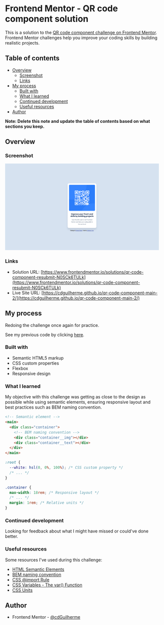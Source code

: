 # Frontend Mentor - QR code component solution

This is a solution to the [QR code component challenge on Frontend Mentor](https://www.frontendmentor.io/challenges/qr-code-component-iux_sIO_H). Frontend Mentor challenges help you improve your coding skills by building realistic projects.

## Table of contents

- [Overview](#overview)
  - [Screenshot](#screenshot)
  - [Links](#links)
- [My process](#my-process)
  - [Built with](#built-with)
  - [What I learned](#what-i-learned)
  - [Continued development](#continued-development)
  - [Useful resources](#useful-resources)
- [Author](#author)

**Note: Delete this note and update the table of contents based on what sections you keep.**

## Overview

### Screenshot

![](./screenshot/Screenshot%20Frontend%20Mentor%20QR%20code%20component.png)

### Links

- Solution URL: [https://www.frontendmentor.io/solutions/qr-code-component-resubmit-N0SCk6TULk](https://www.frontendmentor.io/solutions/qr-code-component-resubmit-N0SCk6TULk)
- Live Site URL: [https://cdguilherme.github.io/qr-code-component-main-2/](https://cdguilherme.github.io/qr-code-component-main-2/)

## My process

Redoing the challenge once again for practice.

See my previous code by clicking [here](https://github.com/cdGuilherme/qr-code-challenge).

### Built with

- Semantic HTML5 markup
- CSS custom properties
- Flexbox
- Responsive design

### What I learned

My objective with this challenge was getting as close to the design as possible while using semantic elements, ensuring responsive layout and best practices such as BEM naming convention.

```html
<!-- Semantic element -->
<main>
  <div class="container">
    <!-- BEM naming convention -->
    <div class="container__img"></div>
    <div class="container__text"></div>
  </div>
</main>
```

```css
:root {
  --white: hsl(0, 0%, 100%); /* CSS custom property */
  /* ... */
}
```

```css
.container {
  max-width: 18rem; /* Responsive layout */
  /* ... */
  margin: 1rem; /* Relative units */
}
```

### Continued development

Looking for feedback about what I might have missed or could've done better.

### Useful resources

Some resources I've used during this challenge:

- [HTML Semantic Elements](https://www.w3schools.com/html/html5_semantic_elements.asp)
- [BEM naming convention](https://en.bem.info/methodology/naming-convention/)
- [CSS @import Rule](https://www.w3schools.com/cssref/atrule_import.php)
- [CSS Variables - The var() Function](https://www.w3schools.com/css/css3_variables.asp)
- [CSS Units](https://www.w3schools.com/cssref/css_units.php)

## Author

- Frontend Mentor - [@cdGuilherme](https://www.frontendmentor.io/profile/cdGuilherme)
